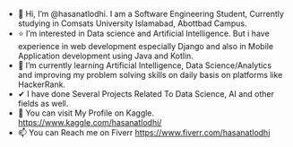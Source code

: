 - 👋 Hi, I’m @hasanatlodhi. I am a Software Engineering Student, Currently studying in Comsats University Islamabad, Abottbad Campus.
- ⭐ I’m interested in Data science and Artificial Intelligence. But i have experience in web development especially Django and also in Mobile Application development using Java and Kotlin.
- 🌱 I’m currently learning Artificial Intelligence, Data Science/Analytics and improving my problem solving skills on daily basis on platforms like HackerRank.
-  ✔   I have done Several Projects Related To Data Science, AI and other fields as well.
-  👀  You can visit My Profile on Kaggle. https://www.kaggle.com/hasanatlodhi/ 
- 📫 You can Reach me on Fiverr https://www.fiverr.com/hasanatlodhi

